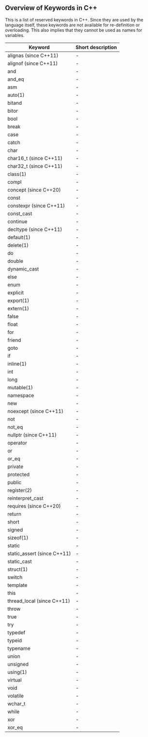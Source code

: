 ## Overview of Keywords in C++

This is a list of reserved keywords in C++. Since they are used by the language itself, these keywords are not available for re-definition or overloading. This also implies that they cannot be used as names for variables.

| Keyword | Short description |
| ---- | ------ |
| alignas (since C++11) | - |
| alignof (since C++11) | - |
| and | - |
| and_eq | - |
| asm | - |
| auto(1) | - |
| bitand | - |
| bitor | - |
| bool | - |
| break | - |
| case | - |
| catch | - |
| char | - |
| char16_t (since C++11) | - |
| char32_t (since C++11) | - |
| class(1) | - |
| compl | - |
| concept (since C++20) | - |
| const | - |
| constexpr (since C++11) | - |
| const_cast | - |
| continue | - |
| decltype (since C++11) | - |
| default(1) | - |
| delete(1) | - |
| do | - |
| double | - |
| dynamic_cast | - |
| else | - |
| enum | - |
| explicit | - |
| export(1) | - |
| extern(1) | - |
| false | - |
| float | - |
| for | - |
| friend | - |
| goto | - |
| if | - |
| inline(1) | - |
| int | - |
| long | - |
| mutable(1) | - |
| namespace | - |
| new | - |
| noexcept (since C++11) | - |
| not | - |
| not_eq | - |
| nullptr (since C++11) | - |
| operator | - |
| or | - |
| or_eq | - |
| private | - |
| protected | - |
| public | - |
| register(2) | - |
| reinterpret_cast | - |
| requires (since C++20) | - |
| return | - |
| short | - |
| signed | - |
| sizeof(1) | - |
| static | - |
| static_assert (since C++11) | - |
| static_cast | - |
| struct(1) | - |
| switch | - |
| template | - |
| this | - |
| thread_local (since C++11) | - |
| throw | - |
| true | - |
| try | - |
| typedef | - |
| typeid | - |
| typename | - |
| union | - |
| unsigned | - |
| using(1) | - |
| virtual | - |
| void | - |
| volatile | - |
| wchar_t | - |
| while | - |
| xor | - |
| xor_eq | - |
